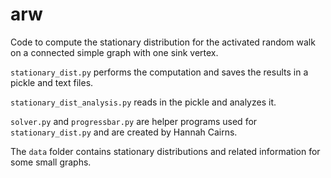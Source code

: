 # arw
Code to compute the stationary distribution for the activated random walk on a connected simple graph with one sink vertex.

``stationary_dist.py`` performs the computation and saves the results in a pickle and text files.

``stationary_dist_analysis.py`` reads in the pickle and analyzes it.

``solver.py`` and ``progressbar.py`` are helper programs used for ``stationary_dist.py`` and are created by Hannah Cairns.

The ``data`` folder contains stationary distributions and related information for some small graphs.
